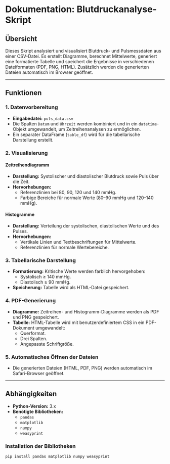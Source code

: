 # Dokumentation: Blutdruckanalyse-Skript

## Übersicht

Dieses Skript analysiert und visualisiert Blutdruck- und Pulsmessdaten aus einer CSV-Datei. Es erstellt Diagramme, berechnet Mittelwerte, generiert eine formatierte Tabelle und speichert die Ergebnisse in verschiedenen Dateiformaten (PDF, PNG, HTML). Zusätzlich werden die generierten Dateien automatisch im Browser geöffnet.

---

## Funktionen

### 1. **Datenvorbereitung**
- **Eingabedatei:** `puls_data.csv`
- Die Spalten `Datum` und `Uhrzeit` werden kombiniert und in ein `datetime`-Objekt umgewandelt, um Zeitreihenanalysen zu ermöglichen.
- Ein separater DataFrame (`table_df`) wird für die tabellarische Darstellung erstellt.

### 2. **Visualisierung**
#### Zeitreihendiagramm
- **Darstellung:** Systolischer und diastolischer Blutdruck sowie Puls über die Zeit.
- **Hervorhebungen:**
  - Referenzlinien bei 80, 90, 120 und 140 mmHg.
  - Farbige Bereiche für normale Werte (80–90 mmHg und 120–140 mmHg).

#### Histogramme
- **Darstellung:** Verteilung der systolischen, diastolischen Werte und des Pulses.
- **Hervorhebungen:**
  - Vertikale Linien und Textbeschriftungen für Mittelwerte.
  - Referenzlinien für normale Wertebereiche.

### 3. **Tabellarische Darstellung**
- **Formatierung:** Kritische Werte werden farblich hervorgehoben:
  - Systolisch ≥ 140 mmHg.
  - Diastolisch ≥ 90 mmHg.
- **Speicherung:** Tabelle wird als HTML-Datei gespeichert.

### 4. **PDF-Generierung**
- **Diagramme:** Zeitreihen- und Histogramm-Diagramme werden als PDF und PNG gespeichert.
- **Tabelle:** HTML-Tabelle wird mit benutzerdefiniertem CSS in ein PDF-Dokument umgewandelt:
  - Querformat.
  - Drei Spalten.
  - Angepasste Schriftgröße.

### 5. **Automatisches Öffnen der Dateien**
- Die generierten Dateien (HTML, PDF, PNG) werden automatisch im Safari-Browser geöffnet.

---

## Abhängigkeiten

- **Python-Version:** 3.x
- **Benötigte Bibliotheken:**
  - `pandas`
  - `matplotlib`
  - `numpy`
  - `weasyprint`

### Installation der Bibliotheken
```bash
pip install pandas matplotlib numpy weasyprint